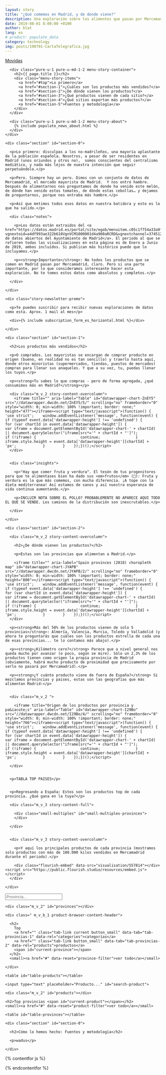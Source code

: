 ```yaml
---
layout: story
title: "¿Qué comemos en Madrid, y de donde viene?"
description: Una exploración sobre los alimentos que pasan por Mercamadrid
date: 2019-08-01 8:00:00 +0100
author: blat
lang: es
# product: populate_data
category: technology
img: posts/190701-CartaTelegrafica.jpg
---
```


<div class="menu-story">

  <div class="menu-story-cue">
    <a href="">
      <i class="fas fa-bars"></i>
      Movidas
    </a>
  </div>

  <div class="menu-story-open">
    <div class="pure-g">

      <div class="pure-u-1 pure-u-md-1-2 menu-story-container">
        <h2>{{ page.title }}</h2>
        <div class="menu-story-items">
          <a href="#top">Lo primero</a>
          <a href="#section-1">¿Cuáles son los productos más vendidos?</a>
          <a href="#section-2">¿De dónde vienen los productos?</a>
          <a href="#section-3">¿Qué productos vienen de cada sitio?</a>
          <a href="#section-4">¿Qué sitios exportan más productos?</a>
          <a href="#section-5">Fuentes y metodología</a>
        </div>
      </div>

      <div class="pure-u-1 pure-u-md-1-2 menu-story-about">
        {% include populate_news_about.html %}
      </div>
    </div>
  </div>

</div>

<div class="row-col">

  <div class="story-content">

    <div class="section" id="section-0">

      <p>Lo primero: disculpas a los no-madrileños, una mayoría aplastante de la población española. Nosotros, a pesar de ser residentes en Madrid (unos oriundos y otros no),  somos conscientes del centralismo mediático, y nada más lejos de nuestra intención que seguir perpetuándolo.</p>

      <p>Pero. Siempre hay un pero. Dimos con un conjunto de datos de Mercamadrid, el mercado mayorista de Madrid.  Y nos entró hambre. Después de alimentarnos nos preguntamos de donde ha venido este melón, de dónde han venido estos tomates, de dónde estas cebollas… y dejamos de preguntarnos, porque nos entraba más hambre.</p>

      <p>Así que metimos todos esos datos en nuestra batidora y esto es lo que ha salido.</p>

      <div class="notes">

        <p>Los datos están extraidos del <a href="https://datos.madrid.es/portal/site/egob/menuitem.c05c1f754a33a9fbe4b2e4b284f1a5a0/?vgnextoid=a4df993ae322b610VgnVCM1000001d4a900aRCRD&vgnextchannel=374512b9ace9f310VgnVCM100000171f5a0aRCRD&vgnextfmt=default">portal de datos abiertos del Ayuntamiento de Madrid</a>. El periodo al que se refieren todas las visualizaciones en esta página es de Enero a Junio de 2019, ambos incluídos. Si publican más histórico puede que lo incluyamos.</p>

        <p><strong>Importante</strong>: No todos los productos que se comen en Madrid pasan por Mercamadrid, claro. Pero si una parte importante, por lo que consideramos interesante hacer esta exploración. No te tomes estos datos como absolutos y completos.</p>

      </div>

    </div>

    <div class="story-newsletter-promo">

      <p>Te puedes suscribir para recibir nuevas exploraciones de datos como esta. Aprox. 1 mail al mes</p>

      <div>{% include subscription_form_es_horizontal.html %}</div>

    </div>

    <div class="section" id="section-1">

      <h2>Los productos más vendidos</h2>

      <p>O comprados. Los mayoristas se encargan de comprar producto en origen (bueno, en realidad no es tan sencillo) y traerlo hasta aquí, donde otros minoristas (supermercados, tiendas, puestos de mercados) compran para llenar sus anaqueles. Y que a su vez, tu, puedas llenar los tuyos.</p>

      <p><strong>Tu sabes lo que compras - pero de forma agregada, ¿qué consumimos más en Madrid?</strong></p>

      <div class="m_v_2 story-content-overcolumn">
        <iframe title="" aria-label="Table" id="datawrapper-chart-ZnEY5" src="//datawrapper.dwcdn.net/ZnEY5/5/" scrolling="no" frameborder="0" style="width: 0; min-width: 100% !important; border: none;" height="477"></iframe><script type="text/javascript">(function() {    'use strict';    window.addEventListener('message', function(event) {        if (typeof event.data['datawrapper-height'] !== 'undefined') {            for (var chartId in event.data['datawrapper-height']) {                var iframe = document.getElementById('datawrapper-chart-' + chartId) || document.querySelector("iframe[src*='" + chartId + "']");                if (!iframe) {                    continue;                }                iframe.style.height = event.data['datawrapper-height'][chartId] + 'px';            }        }    });})();</script>
      </div>


      <div class="insights">

        <p>"Hay que comer fruta y verdura". El tesón de tus progenitores para que te alimentases bien ha dado sus <em>frutos</em> (🥁): Fruta y verdura es lo que más comemos, con mucha diferencia. ¡A tope con la dieta mediterranea! Así estamos de sanos y así nuestra esperanza de vida continua aumentando.</p>

        <p>INCLUIR NOTA SOBRE EL POLLO? PROBABLEMENTE NO APARECE AQUI TODO EL QUE SE VENDE. Los caminos de la distribución son inexcrutables.</p>

      </div>

    </div>

    <div class="section" id="section-2">

      <div class="m_v_2 story-content-overcolumn">

        <h2>¿De dónde vienen los productos?</h2>

        <p>Estas son las provincias que alimentan a Madrid.</p>

        <iframe title="" aria-label="Spain provinces (2018) choropleth map" id="datawrapper-chart-JYAPB" src="//datawrapper.dwcdn.net/JYAPB/2/" scrolling="no" frameborder="0" style="width: 0; min-width: 100% !important; border: none;" height="800"></iframe><script type="text/javascript">(function() {    'use strict';    window.addEventListener('message', function(event) {        if (typeof event.data['datawrapper-height'] !== 'undefined') {            for (var chartId in event.data['datawrapper-height']) {                var iframe = document.getElementById('datawrapper-chart-' + chartId) || document.querySelector("iframe[src*='" + chartId + "']");                if (!iframe) {                    continue;                }                iframe.style.height = event.data['datawrapper-height'][chartId] + 'px';            }        }    });})();</script>
      </div>

      <p><strong>Más del 50% de los productos vienen de solo 5 provincias</strong>: Almería, Valencia, Murcia, Toledo y Valladolid (y ahora te preguntarás que cuáles son los productos estrella de cada una de esas provincias... te lo contamos más abajo).</p>

      <p><strong>¿Kilómetro cero?</strong> Parece que a nivel general nos queda mucho por avanzar (o poco, según se mire). Sólo un 2,3% de los productos tienen como origen la propia provincia de Madrid (obviamente, habrá mucho producto de proximidad que precisamente por serlo no pasará por Mercamadrid).</p>

      <p><strong>¿Y cuánto producto viene de fuera de España?</strong> Si mezclamos provincias y paises, estas son las geografías que más alimentan Madrid:</p>


      <div class="m_v_2 ">

        <iframe title="Origen de los productos por provincia y pa&iacute;s" aria-label="Table" id="datawrapper-chart-I29Bo" src="//datawrapper.dwcdn.net/I29Bo/4/" scrolling="no" frameborder="0" style="width: 0; min-width: 100% !important; border: none;" height="766"></iframe><script type="text/javascript">(function() {    'use strict';    window.addEventListener('message', function(event) {        if (typeof event.data['datawrapper-height'] !== 'undefined') {            for (var chartId in event.data['datawrapper-height']) {                var iframe = document.getElementById('datawrapper-chart-' + chartId) || document.querySelector("iframe[src*='" + chartId + "']");                if (!iframe) {                    continue;                }                iframe.style.height = event.data['datawrapper-height'][chartId] + 'px';            }        }    });})();</script>

      </div>


      <p>TABLA TOP PAISES</p>


      <p>Regresando a España: Estos son los productos top de cada provincia. ¿Qué gana en la tuya?</p>

      <div class="m_v_3 story-content-full">

        <div class="small-multiples" id="small-multiples-provinces">
        </div>

      </div>


      <div class="m_v_3 story-content-overcolumn">

        <p>Y aquí los principales productos de cada provincia (mostramos solo productos con más de 100.000 kilos vendidos en Mercamadrid durante el periodo).</p>

        <div class="flourish-embed" data-src="visualisation/557814"></div><script src="https://public.flourish.studio/resources/embed.js"></script>
      </div>

    </div>

  </div>

</div>





<div class="row-full section-cover section" id="section-3">

</div>


<div class="row-full flex product-browser" id="browser-products">

  <div class="item-list product-browser-sidebar">
    <input type="text" placeholder="Provincia..." id="search-province" />

    <div class="m_v_2" id="provinces"></div>
  </div>

  <div class="product-browser-content">

    <div class=" m_v_b_1 product-browser-content-header">

      <h2>
        Top
        <a href="" class="tab-link current button_small" data-tab="tab-provincias-1" data-rel="categories">categorías</a>
        <a href="" class="tab-link button_small" data-tab="tab-provincias-2" data-rel="products">productos</a>
        <span id="current-province"></span>
      </h2>
      <small><a href="#" data-reset="province-filter">ver todo</a></small>

    </div>

    <table id="table-products"></table>

  </div>

</div>


<div class="row-full section-cover section" id="section-4">

</div>

<div class="row-full flex product-browser" id="browser-provinces">

  <div class="item-list product-browser-sidebar">

    <input type="text" placeholder="Producto..." id="search-product">

    <div class="m_v_2" id="products"></div>

  </div>

  <div class="product-browser-content">

    <h2>Top provincias <span id="current-product"></span></h2>
    <small><a href="#" data-reset="product-filter">ver todo</a></small>

    <table id="table-provinces"></table>

  </div>

</div>


<div class="row-col" id="section-5">

  <div class="story-content">

    <div class="section" id="section-0">

      <h2>Cómo lo hemos hecho: Fuentes y metodología</h2>

      <p>wadus</p>

    </div>

  </div>

</div>

{% contentfor js %}
<script type="text/javascript">
$(function() {

  function toId(str){
    return str.split(" ").join("_");
  }

  function lowerCaseAllWordsExceptFirstLetters(string) {
    return string.replace(/\w\S*/g, function (word) {
      return word.charAt(0) + word.slice(1).toLowerCase();
    });
  }

  function processSummaryCSV(allText) {
    var allTextLines = allText.split(/\r\n|\n/);
    var entries = allTextLines.slice(1, allTextLines.length -1);
    var data = {};
    var provinces = [];
    for(var i = 0; i < entries.length; i++) {
      var dataRow = entries[i].split(',');
      var province = dataRow[0];
      if(provinces.indexOf(province) === -1){
        provinces.push(province);
      }

      if(data[province] === undefined) {
        data[province] = [];
      }

      data[province].push({
        product: lowerCaseAllWordsExceptFirstLetters(dataRow[1]),
        pct: parseFloat(dataRow[2]),
        kg: parseInt(dataRow[3]),
      });
    }
    provinces.sort();
    var $container = $("#small-multiples-provinces");

    for(var i = 0; i < provinces.length; i++){
      var province = provinces[i];
      var content = '<div class="multiple"><h3>' + province + '</h3><table>';
      data[province].sort(function(i1, i2){
        return (i2.pct - i1.pct);
      });
      for(var j = 0; j < 3; j++){
        var product = data[province][j].product;
        var pct = data[province][j].pct;
        var kg = data[province][j].kg;
        content += '<tr><th>' + product + '</th><td class="tb-percentage">' +pct+'%</td>';
        content += '<td class="td-bar-chart tooltipped" data-tooltip="'+kg.toLocaleString()+' kg."><div class="td-bar-chart bar-chart-cont"><div class="bar-chart" style="width: '+pct+'%;"></div></div></td></tr>';
      }
      content += '</table></div>';
      $(content).appendTo($container);
    }
  }

  function renderProducts(categories, products, currentProduct){
    var $products = $('#products');
    var productsList = "";
    if(Array.isArray(products)) {
      for(var i = 0; i < products.length; i++){
        productsList += '<a href="#table-provinces-'+products[i]+'" data-product>'+products[i]+'</a>';
      }
    } else {
      for(var i = 0; i < categories.length; i++){
        var category = categories[i];
        productsList += '<a href="#" class="toggle-target" data-target="by_product_category_'+toId(category)+'">' + category + '</a>';
        productsList += '<div class="category_products" id="by_product_category_'+toId(category)+'">';
        for(var j = 0; j < products[category].length; j++){
          productsList += '<a href="#table-provinces-'+products[category][i]+'" data-product>'+products[category][j]+'</a>';
        }
        productsList += '</div>';
      }
    }
    $products.html('');
    $(productsList).appendTo($products);

    if(currentProduct !== null) {
      $('#current-product').html(" de " + currentProduct);
      $('a[data-reset="product-filter"]').show();
    } else {
      $('#current-product').html("");
      $('a[data-reset="product-filter"]').hide();
    }
  }

  function renderProvinces(provinces, currentProvince){
    var $provinces = $('#provinces');
    var provincesList = "";
    for(var i = 0; i < provinces.length; i++){
      provincesList += '<a href="#table-products-'+provinces[i]+'">' + provinces[i] + '</a>' + "\n";
    }
    $provinces.html('');
    $(provincesList).appendTo($provinces);

    if(currentProvince !== null) {
      $('#current-province').html(" de " + currentProvince);
      $('a[data-reset="province-filter"]').show();
    } else {
      $('#current-province').html("");
      $('a[data-reset="province-filter"]').hide();
    }
  }

  function renderProductsPerProvinceTable(provinces, data, currentProvince, showCategories){
    var $container = $("#table-products");
    var tableHTML = '<thead><tr><th></th><th class="right tb-kilos">Kilos</th><th class="right tb-percentage">% Total</th><th></th></tr></thead>';

    if(currentProvince !== null){
      var provinceData = data[currentProvince];
    } else {
      var provinceData = data;
    }

    if(showCategories) {
      provinceData.sort(function(c1, c2){
        return c2.kg - c1.kg;
      });

      var categories = [];
      var categoriesData = {};
      var totalKg = 0;
      for(var i = 0; i < provinceData.length; i++){
        var d = provinceData[i];
        var category = d.category;

        if(categories.indexOf(category) === -1) { categories.push(category); }
        if(categoriesData[category] === undefined) {
          categoriesData[category] = { kg: 0, pct: null };
        }
        categoriesData[category].kg += d.kg;
        totalKg += d.kg;
      }
      categories.sort(function(c1, c2){
        return categoriesData[c2].kg - categoriesData[c1].kg;
      });

      for(var i = 0; i < categories.length; i++){
        var category = categories[i];
        categoriesData[category].pct = ((categoriesData[category].kg / totalKg)*100).toFixed(1) + "%";

        tableHTML += '<tbody class="category"><tr>' +
          ' <td class="">' +
          '   <a href="" class="toggle-target" data-target="category_'+toId(category)+'">' +
          '     <i class="fas fa-plus-circle"></i>' + category +
          '   </a>' +
          ' </td>' +
          ' <td class="right tb-kilos">'+categoriesData[category].kg.toLocaleString()+' kg.</td>' +
          ' <td class="right tb-percentage">'+categoriesData[category].pct+'</td>' +
          ' <td class="td-bar-chart">' +
          '   <div class="bar-chart-cont"><div class="bar-chart" style="width:'+categoriesData[category].pct+';"></div></div> ' +
          ' </td></tr></tbody>';
        tableHTML += '<tbody class="category_products tb-secondary category_'+category+'" id="category_'+toId(category)+'">';

        for(var j = 0; j < provinceData.length; j++){
          if(provinceData[j].category === category){
            var pct = (provinceData[j].kg / categoriesData[category].kg) * 100;
            tableHTML += ' <tr>'+
              '   <td class="td-big">' +
              '     <a href="#table-provinces-'+provinceData[j].product+'" data-navigate-product="'+provinceData[j].product+'">'+provinceData[j].product+'</a>' +
              '   </td>' +
              '   <td class="right tb-kilos">'+provinceData[j].kg.toLocaleString()+' kg.</td>' +
              '   <td class="right tb-percentage">'+pct.toFixed(1)+'%</td>' +
              '   <td class="td-bar-chart">' +
              '     <div class="bar-chart-cont"><div class="bar-chart" style="width:'+pct+'%"></div></div>' +
              '   </td>' +
              ' </tr>';
          }
        }
        tableHTML += '</tbody>';
      }
    } else {
      var flatProducts = Object.values(provinceData);
      var totalKg = 0;
      for(var i = 0; i < flatProducts.length; i++){
        totalKg += provinceData[i].kg;
      }

      tableHTML += '<tbody class="category">';
      for(var i = 0; i < flatProducts.length; i++){
        var pct = (flatProducts[i].kg / totalKg) * 100;
        tableHTML += ' <tr>'+
          '   <td class="">' +
          '     <a href="#table-provinces-'+flatProducts[i].product+'" data-navigate-product="'+flatProducts[i].product+'">'+flatProducts[i].product+'</a>' +
          '   </td>' +
          '   <td class="right tb-kilos">'+flatProducts[i].kg.toLocaleString()+' kg.</td>' +
          '   <td class="right tb-percentage">'+pct.toFixed(1)+'%</td>' +
          '   <td class="td-bar-chart">' +
          '     <div class="bar-chart-cont"><div class="bar-chart" style="width:'+pct+'%"></div></div>' +
          '   </td>' +
          ' </tr>';
      }
      tableHTML += '</tbody>';
    }

    $container.html("");
    $container.html(tableHTML);
  }

  function renderProvincesPerProductTable(data, currentProduct) {
    var $container = $("#table-provinces");
    var tableHTML = '<thead><tr><th></th><th class="right tb-kilos">Kilos</th><th class="right tb-percentage">% Total</th><th></th></tr></thead>';

    if(currentProduct !== null){
      var productData = data[currentProduct];
    } else {
      var productData = data;
    }
    productData.sort(function(c1, c2){
      return c2.kg - c1.kg;
    });

    var totalKg = 0;
    for(var i = 0; i < productData.length; i++){
      totalKg += productData[i].kg;
    }

    for(var i = 0; i < productData.length; i++){
      var d = productData[i];

      var pct = (d.kg/totalKg)*100;

      tableHTML += '<tbody class="category"><tr>' +
        ' <td>' +
        '   <a href="#table-products-'+d.province+'" data-navigate-province="'+d.province+'">'+d.province+'</a>' +
        ' </td>' +
        ' <td class="right tb-kilos">'+d.kg.toLocaleString()+' kg.</td>' +
        ' <td class="right tb-percentage">'+pct.toFixed(1)+'%</td>' +
        ' <td class="td-bar-chart">' +
        '   <div class="bar-chart-cont"><div class="bar-chart" style="width:'+pct+'%"></div></div>' +
        ' </td>' +
        ' </tr>';
      tableHTML += '</tbody>';
    }
    $container.html("");
    $container.html(tableHTML);
  }

  function processDataCSV(allText) {
    var allTextLines = allText.split(/\r\n|\n/);
    var entries = allTextLines.slice(1, allTextLines.length -1);
    var dataPerProvince = {};
    var globalDataPerProvince = [];
    var dataPerProduct = {};
    var globalDataPerProduct = [];

    var tempDataPerProvince = {};
    var tempDataPerProduct = {};
    var provinces = [];
    var products = {};
    var allProducts = [];
    for(var i = 0; i < entries.length; i++) {
      var dataRow = entries[i].split(',');
      var province = dataRow[0];
      var category = dataRow[4];
      var product = lowerCaseAllWordsExceptFirstLetters(dataRow[1]);

      if(provinces.indexOf(province) === -1){ provinces.push(province); }

      if(dataPerProvince[province] === undefined) {
        dataPerProvince[province] = [];
      }

      if(dataPerProduct[product] === undefined) {
        dataPerProduct[product] = [];
      }

      if(products[category] === undefined) {
        products[category] = [];
      }

      if(products[category].indexOf(product) === -1){
        products[category].push(product);
      }

      if(allProducts.indexOf(product) === -1){
        allProducts.push(product);
      }

      dataPerProvince[province].push({
        product: product,
        pct: parseFloat(dataRow[2]),
        kg: parseInt(dataRow[3]),
        category: category,
      });

      dataPerProduct[product].push({
        province: province,
        pct: parseFloat(dataRow[2]),
        kg: parseInt(dataRow[3]),
        category: category,
      });

      if(tempDataPerProvince[product] === undefined) {
        tempDataPerProvince[product] = { pct: 0, kg: 0, category: category };
      }

      if(tempDataPerProduct[province] === undefined) {
        tempDataPerProduct[province] = { pct: 0, kg: 0 };
      }

      var kg = parseFloat(dataRow[3]);

      tempDataPerProvince[product].pct += parseFloat(dataRow[2]);
      tempDataPerProvince[product].kg += kg;

      tempDataPerProduct[province].kg += kg;

    }
    var tempProducts = Object.keys(tempDataPerProvince);
    for(var i = 0; i < tempProducts.length; i++) {
      var d = tempDataPerProvince[tempProducts[i]];
      globalDataPerProvince.push({ product: tempProducts[i], kg: d.kg, category: d.category });
    }

    for(var i = 0; i < provinces.length; i++) {
      var d = tempDataPerProduct[provinces[i]];
      globalDataPerProduct.push({ province: provinces[i], kg: d.kg});
    }

    provinces.sort();
    var categories = Object.keys(products).sort();

    for(var i = 0; i < categories.length; i++) {
      products[categories[i]].sort();
    }

    // Handle URLS
    var urlSegment = window.location.hash;
    if(urlSegment.match(/^#table-products/gi)) {
      console.log("table products");
      var elements = urlSegment.split("-");
      if(elements.length === 3){
        currentProvince = elements[2];
      }
    } else if(urlSegment.match(/^#table-provinces/gi)) {
      console.log("table provinces");
      var elements = urlSegment.split("-");
      if(elements.length === 3){
        currentProduct = elements[2];
      }
    }

    renderProvinces(provinces, currentProvince);
    if(currentProvince === null) {
      renderProductsPerProvinceTable(provinces, globalDataPerProvince, currentProvince, true);
    } else {
      renderProductsPerProvinceTable(provinces, dataPerProvince, currentProvince, true);
      $([document.documentElement, document.body]).animate({
        scrollTop: $("#browser-products").offset().top
      }, 100);
    }

    renderProducts(categories, products, currentProduct);
    renderProvincesPerProductTable(globalDataPerProduct, currentProduct);
    if(currentProduct !== null) {
      $([document.documentElement, document.body]).animate({
        scrollTop: $("#browser-provinces").offset().top
      }, 100);
    }

    // Handle events
    $(document).on('click', '#provinces a', function(e){
      e.preventDefault();
      currentProvince = $(this).html();

      $('a[data-reset="province-filter"]').show();
      renderProvinces(provinces, currentProvince);
      renderProductsPerProvinceTable(provinces, dataPerProvince, currentProvince, true);
      window.location.hash = $(this).attr('href');
    });

    $(document).on('click', '#products a[data-product]', function(e){
      e.preventDefault();
      currentProduct = $(this).html();

      $('a[data-reset="product-filter"]').show();
      renderProducts(categories, products, currentProduct);
      renderProvincesPerProductTable(dataPerProduct, currentProduct);
      window.location.hash = $(this).attr('href');
    });

    $(document).on('click', '[data-navigate-product]', function(e){
      e.preventDefault();

      $([document.documentElement, document.body]).animate({
        scrollTop: $("#browser-provinces").offset().top
      }, 100);

      currentProduct = $(this).data('navigate-product');
      $('a[data-reset="product-filter"]').show();
      renderProducts(categories, products, currentProduct);
      renderProvincesPerProductTable(dataPerProduct, currentProduct);
      window.location.hash = $(this).attr('href');
    });

    $(document).on('click', '[data-navigate-province]', function(e){
      e.preventDefault();

      $([document.documentElement, document.body]).animate({
        scrollTop: $("#browser-products").offset().top
      }, 100);

      currentProvince = $(this).data('navigate-province');
      $('a[data-reset="province-filter"]').show();
      renderProvinces(provinces, currentProvince);
      renderProductsPerProvinceTable(provinces, dataPerProvince, currentProvince, true);
      window.location.hash = $(this).attr('href');
    });

    $('#search-province').on('keyup', function(){
      var suggestion = $(this).val().toLowerCase();
      if(suggestion.length <= 1){
        renderProvinces(provinces, currentProvince);
      } else {
        renderProvinces(provinces.filter(function(p){
          return p.toLowerCase().indexOf(suggestion) !== -1;
        }), currentProvince);
      }
    });

    $('#search-product').on('keyup', function(){
      var suggestion = $(this).val().toLowerCase();
      if(suggestion.length <= 1){
        renderProducts(categories, products, currentProduct);
      } else {
        renderProducts(categories, allProducts.filter(function(p){
          return p.toLowerCase().indexOf(suggestion) !== -1;
        }), currentProduct);
      }
    });

    $('a[data-reset="province-filter"]').click(function(e){
      e.preventDefault();

      currentProvince = null;
      renderProvinces(provinces, currentProvince);
      renderProductsPerProvinceTable(provinces, globalDataPerProvince, currentProvince, true);
      $(this).hide();
    });

    $('a[data-reset="product-filter"]').click(function(e){
      e.preventDefault();

      currentProduct = null;
      renderProducts(categories, products, currentProduct);
      renderProvincesPerProductTable(globalDataPerProduct, currentProduct);
      $(this).hide();
    });

    $('a[data-rel="categories"]').click(function(e){
      e.preventDefault();

      $('[data-rel]').removeClass('current');
      $(this).addClass('current');

      if(currentProvince == null) {
        renderProductsPerProvinceTable(provinces, globalDataPerProvince, currentProvince, true);
      } else {
        renderProductsPerProvinceTable(provinces, dataPerProvince, currentProvince, true);
      }
    });

    $('a[data-rel="products"]').click(function(e){
      e.preventDefault();

      $('[data-rel]').removeClass('current');
      $(this).addClass('current');

      if(currentProvince == null) {
        renderProductsPerProvinceTable(provinces, globalDataPerProvince, currentProvince, false);
      } else {
        renderProductsPerProvinceTable(provinces, dataPerProvince, currentProvince, false);
      }
    });
  }

  // Build data explorer
  var currentProvince = null;
  var currentProduct = null;
  $.ajax({
     type: "GET",
     url: "/datasets/190901_mercamadrid_data_per_province.csv",
     dataType: "text",
     success: function(data) {
       processDataCSV(data);
     }
  });

  // Build small multiples
  $.ajax({
     type: "GET",
     url: "/datasets/190901_mercamadrid_summary_per_province.csv",
     dataType: "text",
     success: function(data) {
       processSummaryCSV(data);
     }
  });

  // Show menu
  $(document).scroll(function() {
    var scrollDistance = $(this).scrollTop();
    if (scrollDistance > 500) {
      // $('.scroll-to-top').fadeIn();
      $('.menu-story').fadeIn();
    } else {
      // $('.scroll-to-top').fadeOut();
      $('.menu-story').fadeOut();
    }
  });
});
</script>
{% endcontentfor %}
